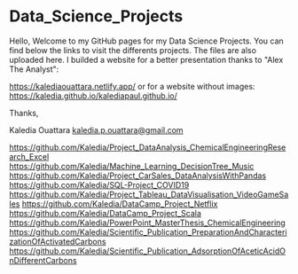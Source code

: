 # Data_Science_Projects

Hello, 
Welcome to my GitHub pages for my Data Science Projects.
You can find below the links to visit the differents projects. The files are also uploaded here. I builded a website for a better presentation thanks to "Alex The Analyst": 

https://kalediaouattara.netlify.app/ 
or for a website without images: https://kaledia.github.io/kalediapaul.github.io/ 

Thanks,

Kaledia Ouattara
kaledia.p.ouattara@gmail.com

https://github.com/Kaledia/Project_DataAnalysis_ChemicalEngineeringResearch_Excel
https://github.com/Kaledia/Machine_Learning_DecisionTree_Music
https://github.com/Kaledia/Project_CarSales_DataAnalysisWithPandas
https://github.com/Kaledia/SQL-Project_COVID19
https://github.com/Kaledia/Project_Tableau_DataVisualisation_VideoGameSales
https://github.com/Kaledia/DataCamp_Project_Netflix
https://github.com/Kaledia/DataCamp_Project_Scala
https://github.com/Kaledia/PowerPoint_MasterThesis_ChemicalEngineering
https://github.com/Kaledia/Scientific_Publication_PreparationAndCharacterizationOfActivatedCarbons
https://github.com/Kaledia/Scientific_Publication_AdsorptionOfAceticAcidOnDifferentCarbons




